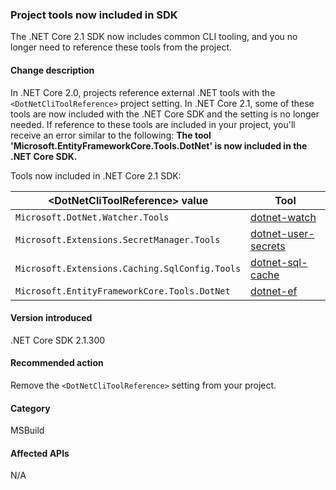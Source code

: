 ### Project tools now included in SDK

The .NET Core 2.1 SDK now includes common CLI tooling, and you no longer need to reference these tools from the project.

#### Change description

In .NET Core 2.0, projects reference external .NET tools with the `<DotNetCliToolReference>` project setting. In .NET Core 2.1, some of these tools are now  included with the .NET Core SDK and the setting is no longer needed. If reference to these tools are included in your project, you'll receive an error similar to the following: **The tool 'Microsoft.EntityFrameworkCore.Tools.DotNet' is now included in the .NET Core SDK.**

Tools now included in .NET Core 2.1 SDK:

| \<DotNetCliToolReference> value                   | Tool                                                                                                            |
|------------------------------------------------|-----------------------------------------------------------------------------------------------------------------|
| `Microsoft.DotNet.Watcher.Tools`               | [dotnet-watch](https://github.com/dotnet/aspnetcore/blob/master/src/Tools/dotnet-watch/README.md)               |
| `Microsoft.Extensions.SecretManager.Tools`     | [dotnet-user-secrets](https://github.com/dotnet/aspnetcore/blob/master/src/Tools/dotnet-user-secrets/README.md) |
| `Microsoft.Extensions.Caching.SqlConfig.Tools` | [dotnet-sql-cache](https://github.com/dotnet/aspnetcore/blob/master/src/Tools/dotnet-sql-cache/README.md)       |
| `Microsoft.EntityFrameworkCore.Tools.DotNet`   | [dotnet-ef](/ef/core/miscellaneous/cli/dotnet)                                                                  |

#### Version introduced

.NET Core SDK 2.1.300

#### Recommended action

Remove the `<DotNetCliToolReference>` setting from your project.

#### Category

MSBuild

#### Affected APIs

N/A
